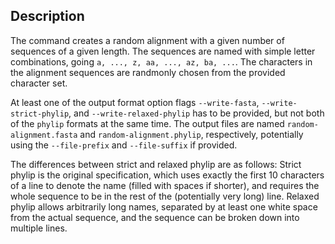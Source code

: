 ## Description

The command creates a random alignment with a given number of sequences of a given length.
The sequences are named with simple letter combinations, going `a, ..., z, aa, ..., az, ba, ...`.
The characters in the alignment sequences are randmonly chosen from the provided character set.

At least one of the output format option flags `--write-fasta`, `--write-strict-phylip`,
and `--write-relaxed-phylip` has to be provided, but not both of the `phylip` formats at the same time.
The output files are named `random-alignment.fasta` and `random-alignment.phylip`, respectively,
potentially using the `--file-prefix` and `--file-suffix` if provided.

The differences between strict and relaxed phylip are as follows:
Strict phylip is the original specification, which uses exactly the first 10 characters of a line
to denote the name (filled with spaces if shorter), and requires the whole sequence to be in the rest
of the (potentially very long) line.
Relaxed phylip allows arbitrarily long names, separated by at least one white space from the actual sequence,
and the sequence can be broken down into multiple lines.
